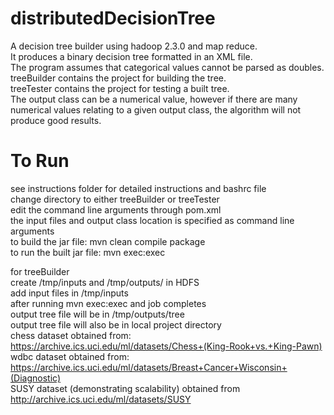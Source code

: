distributedDecisionTree
=======================

A decision tree builder using hadoop 2.3.0 and map reduce. <br>
It produces a binary decision tree formatted in an XML file. <br>
The program assumes that categorical values cannot be parsed as doubles. <br>
treeBuilder contains the project for building the tree. <br>
treeTester contains the project for testing a built tree. <br>
The output class can be a numerical value, however if there are many numerical values relating to a given output class, the algorithm will not produce good results. <br>

To Run
===========
see instructions folder for detailed instructions and bashrc file <br>
change directory to either treeBuilder or treeTester <br>
edit the command line arguments through pom.xml <br>
the input files and output class location is specified as command line arguments <br>
to build the jar file: mvn clean compile package <br>
to run the built jar file: mvn exec:exec <br>

for treeBuilder <br>
create /tmp/inputs and /tmp/outputs/ in HDFS <br>
add input files in /tmp/inputs <br>
after running mvn exec:exec and job completes <br>
output tree file will be in /tmp/outputs/tree <br>
output tree file will also be in local project directory <br>
chess dataset obtained from: https://archive.ics.uci.edu/ml/datasets/Chess+(King-Rook+vs.+King-Pawn) <br>
wdbc dataset obtained from: https://archive.ics.uci.edu/ml/datasets/Breast+Cancer+Wisconsin+(Diagnostic) <br>
SUSY dataset (demonstrating scalability) obtained from http://archive.ics.uci.edu/ml/datasets/SUSY <br>



